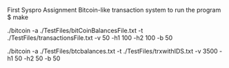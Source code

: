 First Syspro Assignment
Bitcoin-like transaction system
to run the program
$ make

./bitcoin -a ./TestFiles/bitCoinBalancesFile.txt -t ./TestFiles/transactionsFile.txt -v 50 -h1 100 -h2 100 -b 50

./bitcoin -a ./TestFiles/btcbalances.txt -t ./TestFiles/trxwithIDS.txt -v 3500 -h1 50 -h2 50 -b 50